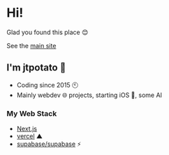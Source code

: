 # **Hi!**
Glad you found this place 😊

See the [main site](https://jtpotato.github.io/)

## **I'm jtpotato 🧋**
- Coding since 2015 🕙
- Mainly webdev 🌐 projects, starting iOS 📱, some AI

### **My Web Stack**
- [Next.js](https://nextjs.org/)
- [vercel](https://vercel.com) ▲
- [supabase/supabase](https://github.com/supabase/supabase) ⚡️
